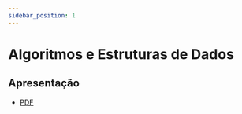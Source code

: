 ```yaml
---
sidebar_position: 1
---
```

<!-- marp-header -->
# Algoritmos e Estruturas de Dados

<!-- marp slides -->

## Apresentação
- [PDF](./slides/_000-intro.slides.pdf)

<!-- marp /slides -->

